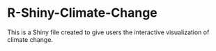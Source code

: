 # R-Shiny-Climate-Change
This is a Shiny file created to give users the interactive visualization of climate change.
